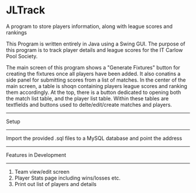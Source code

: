 # JLTrack
A program to store players information, along with league scores and rankings

This Program is written entirely in Java using a Swing GUI.
The purpose of this program is to track player details and league scores for the IT Carlow Pool Society.

The main screen of this program shows a "Generate Fixtures" button for creating the fixtures once all players have been added.
It also conatins a side panel for submitting scores from a list of matches.
In the center of the main screen, a table is shoqn containing players league scores and ranking them accordingly.
At the top, there is a button dedicated to opening both the match list table, and the player list table.
Within these tables are textfields and buttons used to delte/edit/create matches and players.




************************
Setup
************************
Import the provided .sql files to a MySQL database and point the address
************************
Features in Development
************************

1. Team view/edit screen
2. Player Stats page including wins/losses etc.
3. Print out list of players and details

